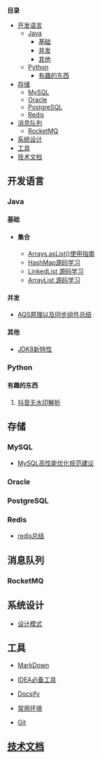 <!-- START doctoc generated TOC please keep comment here to allow auto update -->
<!-- DON'T EDIT THIS SECTION, INSTEAD RE-RUN doctoc TO UPDATE -->
**目录**

- [开发语言](#%E5%BC%80%E5%8F%91%E8%AF%AD%E8%A8%80)
  - [Java](#java)
    - [基础](#%E5%9F%BA%E7%A1%80)
    - [并发](#%E5%B9%B6%E5%8F%91)
    - [其他](#%E5%85%B6%E4%BB%96)
  - [Python](#python)
    - [有趣的东西](#%E6%9C%89%E8%B6%A3%E7%9A%84%E4%B8%9C%E8%A5%BF)
- [存储](#%E5%AD%98%E5%82%A8)
  - [MySQL](#mysql)
  - [Oracle](#oracle)
  - [PostgreSQL](#postgresql)
  - [Redis](#redis)
- [消息队列](#%E6%B6%88%E6%81%AF%E9%98%9F%E5%88%97)
  - [RocketMQ](#rocketmq)
- [系统设计](#%E7%B3%BB%E7%BB%9F%E8%AE%BE%E8%AE%A1)
- [工具](#%E5%B7%A5%E5%85%B7)
- [技术文档](#%E6%8A%80%E6%9C%AF%E6%96%87%E6%A1%A3)

<!-- END doctoc generated TOC please keep comment here to allow auto update -->

## 开发语言


### Java 

#### 	 基础

- #### 	 	集合

  - [Arrays.asList()使用指南](docs/java/集合/Arrays使用.md)
  - [HashMap源码学习](docs/java/集合/HashMap.md)
  - [LinkedList 源码学习](docs/java/集合/LinkedList.md)
  - [ArrayList 源码学习](docs/java/集合/ArrayList.md)

#### 	 并发
  - [AQS原理以及同步组件总结](docs/java/并发/AQS.md)
  
#### 其他
  - [JDK8新特性](docs/java/JDK8/Java8Tutorial.md)

### Python

#### 	 有趣的东西

1. [抖音无水印解析](docs/python/解析抖音视频.md)

## 存储

### MySQL
  - [MySQL高性能优化规范建议](docs/database/mysql/MySQL高性能优化规范建议.md)

### Oracle

### PostgreSQL

### Redis
  - [redis总结](docs/database/redis/Redis.md)

## 消息队列

### RocketMQ

## 系统设计
  - [设计模式](docs/design/patterns/patterns.md)

## 工具

 - [MarkDown](docs/util/markdown/markdown.md)

 - [IDEA必备工具](docs/util/idea/idea.md)

 - [Docsify](docs/util/docsify/docsify.md)

 - [常用环境](docs/util/environment/environment.md)

 - [Git](docs/versionController/git/git.md)


## [技术文档](docs/professional/professional.md)


